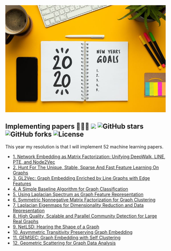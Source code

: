 <div align="center">
  <img src="https://github.com/benedekrozemberczki/resolutions-2020/blob/master/resolutions.jpeg">
</div>

## Implementing papers 👨🏻‍💻 ![](https://img.shields.io/badge/progress-19.23%25-green.svg) ![GitHub stars](https://img.shields.io/github/stars/benedekrozemberczki/resolutions-2020.svg?style=plastic) ![GitHub forks](https://img.shields.io/github/forks/benedekrozemberczki/resolutions-2020.svg?color=blue&style=plastic) ![License](https://img.shields.io/github/license/benedekrozemberczki/resolutions-2020.svg?color=blue&style=plastic)

This year my resolution is that I will implement 52 machine learning papers.

- [1. Network Embedding as Matrix Factorization: Unifying DeepWalk, LINE, PTE, and Node2Vec](https://karateclub.readthedocs.io/en/latest/modules/root.html#karateclub.node_embedding.neighbourhood.netmf.NetMF)
- [2. Hunt For The Unique, Stable, Sparse And Fast Feature Learning On Graphs](https://karateclub.readthedocs.io/en/latest/modules/root.html#karateclub.graph_embedding.fgsd.FGSD)
- [3. GL2Vec: Graph Embedding Enriched by Line Graphs with Edge Features](https://karateclub.readthedocs.io/en/latest/modules/root.html#karateclub.graph_embedding.gl2vec.GL2Vec)
- [4. A Simple Baseline Algorithm for Graph Classification](https://karateclub.readthedocs.io/en/latest/modules/root.html#karateclub.graph_embedding.sf.SF)
- [5. Using Laplacian Spectrum as Graph Feature Representation](https://karateclub.readthedocs.io/en/latest/modules/root.html#karateclub.graph_embedding.sf.SF)
- [6. Symmetric Nonnegative Matrix Factorization for Graph Clustering](https://karateclub.readthedocs.io/en/latest/modules/root.html#karateclub.community_detection.overlapping.symmnmf.SymmNMF)
- [7. Laplacian Eigenmaps for Dimensionality Reduction and Data Representation](https://karateclub.readthedocs.io/en/latest/modules/root.html#karateclub.node_embedding.neighbourhood.laplacianeigenmaps.LaplacianEigenmaps)
- [8. High Quality, Scalable and Parallel Community Detection for Large Real Graphs](https://karateclub.readthedocs.io/en/latest/modules/root.html#karateclub.community_detection.non_overlapping.scd.SCD)
- [9. NetLSD: Hearing the Shape of a Graph](https://karateclub.readthedocs.io/en/latest/modules/root.html#karateclub.graph_embedding.netlsd.NetLSD)
- [10. Asymmetric Transitivity Preserving Graph Embedding](https://karateclub.readthedocs.io/en/latest/modules/root.html#karateclub.node_embedding.neighbourhood.hope.HOPE)
- [11. GEMSEC: Graph Embedding with Self Clustering](https://karateclub.readthedocs.io/en/latest/modules/root.html#karateclub.community_detection.non_overlapping.gemsec.GEMSEC)
- [12. Geometric Scattering for Graph Data Analysis](https://karateclub.readthedocs.io/en/latest/modules/root.html#karateclub.node_embedding.neighbourhood.hope.HOPE)

